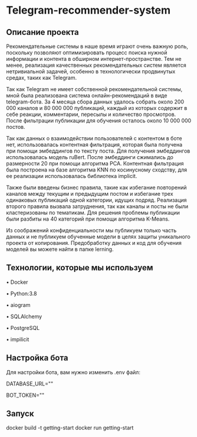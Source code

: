 # Telegram-recommender-system

## Описание проекта
Рекомендательные системы в наше время играют очень важную роль, поскольку позволяют оптимизировать процесс поиска нужной информации и контента в обширном интернет-пространстве. Тем не менее, реализация качественных рекомендательных систем является нетривиальной задачей, особенно в технологически продвинутых средах, таких как Telegram.

Так как Telegram не имеет собственной рекомендательной системы, мной была реализована система онлайн-рекомендаций в виде telegram-бота. За 4 месяца сбора данных удалось собрать около 200 000 каналов и 80 000 000 публикаций, каждый из которых содержит в себе реакции, комментарии, пересылы и количество просмотров. После фильтрации публикации для обучения осталось около 10 000 000 постов. 

Так как данных о взаимодействии пользователей с контентом в боте нет, использовалась контентная фильтрация, которая была получена при помощи эмбеддингов по тексту поста. Для получения эмбеддингов использовалась модель ruBert. После эмбеддинги сжимались до размерности 20 при помощи алгоритма PCA. Контентная фильтрация была построена на базе алгоритма KNN по косинусному сходству, для ее реализации использовалась библиотека implicit. 

Также были введены бизнес правила, такие как избегание повторений каналов между текущим и предыдущим постом и избегание трех одинаковых публикаций одной категории, идущих подряд. Реализация второго правила вызвала затруднения, так как каналы и посты не были кластеризованы по тематикам. Для решения проблемы публикации были разбиты на 40 категорий при помощи алгоритма K-Means. 

Из соображений конфиденциальности мы публикуем только часть данных и не публикуем обученные модели в целях защиты уникального проекта от копирования. Предобработку данных и код для обучения моделей вы можете найти в папке lerning. 

## Технологии, которые мы используем

 • Docker
 
 • Python:3.8
 
 • aiogram
 
 • SQLAlchemy
 
 • PostgreSQL
 
 • impilicit

## Настройка бота
Для настройки бота, вам нужно изменить .env файл:

DATABASE_URL=""

BOT_TOKEN=""

## Запуск

docker build -t getting-start
docker run getting-start


